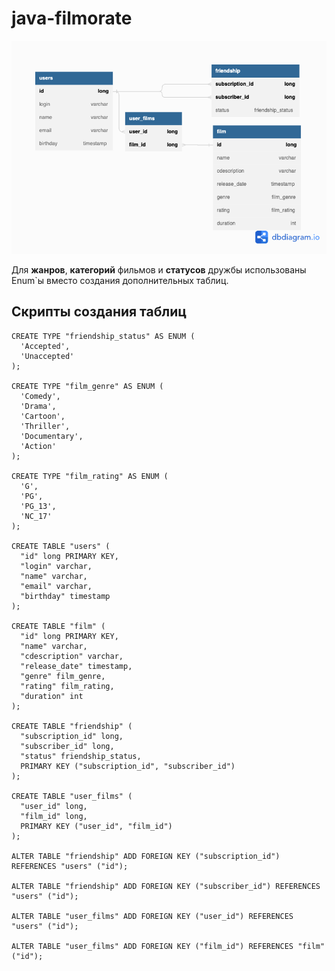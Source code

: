 # java-filmorate
![Сема базы данных](https://github.com/MChenchak/java-filmorate/blob/main/database%20schema.png)

Для **жанров**, **категорий** фильмов и **статусов** дружбы использованы Enum`ы вместо создания дополнительных таблиц. 

## Скрипты создания таблиц
```
CREATE TYPE "friendship_status" AS ENUM (
  'Accepted',
  'Unaccepted'
);

CREATE TYPE "film_genre" AS ENUM (
  'Comedy',
  'Drama',
  'Cartoon',
  'Thriller',
  'Documentary',
  'Action'
);

CREATE TYPE "film_rating" AS ENUM (
  'G',
  'PG',
  'PG_13',
  'NC_17'
);

CREATE TABLE "users" (
  "id" long PRIMARY KEY,
  "login" varchar,
  "name" varchar,
  "email" varchar,
  "birthday" timestamp
);

CREATE TABLE "film" (
  "id" long PRIMARY KEY,
  "name" varchar,
  "cdescription" varchar,
  "release_date" timestamp,
  "genre" film_genre,
  "rating" film_rating,
  "duration" int
);

CREATE TABLE "friendship" (
  "subscription_id" long,
  "subscriber_id" long,
  "status" friendship_status,
  PRIMARY KEY ("subscription_id", "subscriber_id")
);

CREATE TABLE "user_films" (
  "user_id" long,
  "film_id" long,
  PRIMARY KEY ("user_id", "film_id")
);

ALTER TABLE "friendship" ADD FOREIGN KEY ("subscription_id") REFERENCES "users" ("id");

ALTER TABLE "friendship" ADD FOREIGN KEY ("subscriber_id") REFERENCES "users" ("id");

ALTER TABLE "user_films" ADD FOREIGN KEY ("user_id") REFERENCES "users" ("id");

ALTER TABLE "user_films" ADD FOREIGN KEY ("film_id") REFERENCES "film" ("id");
```
